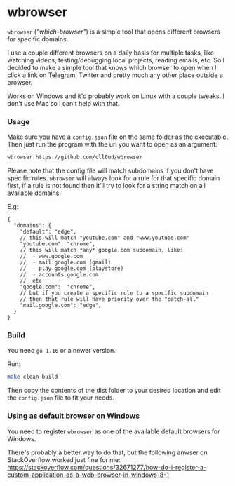 # wbrowser

`wbrowser` (_"which-browser"_) is a simple tool that opens different browsers 
for specific domains.

I use a couple different browsers on a daily basis for multiple tasks, like 
watching videos, testing/debugging local
projects, reading emails, etc. So I decided to make a simple tool that knows 
which browser to open when I click a link
on Telegram, Twitter and pretty much any other place outside a browser.

Works on Windows and it'd probably work on Linux with a couple tweaks. I don't 
use Mac so I can't help with that.

### Usage
Make sure you have a `config.json` file on the same folder as the executable.
Then just run the program with the url you want to open as an argument:
```bash
wbrowser https://github.com/cll0ud/wbrowser
```

Please note that the config file will match subdomains if you don't have 
specific rules. `wbrowser` will always look for a rule for that specific domain
first, if a rule is not found then it'll try to look for a string match on all
available domains.

E.g:
```json5
{
  "domains": {
    "default": "edge",
    // this will match "youtube.com" and "www.youtube.com"
    "youtube.com": "chrome",
    // this will match *any* google.com subdomain, like:
    //  - www.google.com
    //  - mail.google.com (gmail)
    //  - play.google.com (playstore)
    //  - accounts.google.com
    //  etc
    "google.com":  "chrome",
    // but if you create a specific rule to a specific subdomain
    // then that rule will have priority over the "catch-all"
    "mail.google.com": "edge",
  }
}
```

### Build
You need `go 1.16` or a newer version.

Run:
```bash
make clean build
```
Then copy the contents of the dist folder to your desired location and edit the
`config.json` file to fit your needs.

### Using as default browser on Windows
You need to register `wbrowser` as one of the available default browsers
for Windows.

There's probably a better way to do that, but the following anwser on 
StackOverflow worked just fine for me: 
https://stackoverflow.com/questions/32671277/how-do-i-register-a-custom-application-as-a-web-browser-in-windows-8-1
